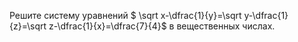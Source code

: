 Решите систему уравнений   $   \sqrt x-\dfrac{1}{y}=\sqrt y-\dfrac{1}{z}=\sqrt z-\dfrac{1}{x}=\dfrac{7}{4}$    в вещественных числах.